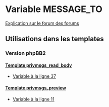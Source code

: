 # Variable MESSAGE_TO
[Explication sur le forum des forums](http://forum.forumactif.com/t294113-listing-des-variables#MESSAGE_TO)

## Utilisations dans les templates

### Version phpBB2

#### [Template privmsgs_read_body](subsilver/privmsgs_read_body.md)
* [Variable à la ligne 37](../subsilver/privmsgs_read_body.tpl#L37)

#### [Template privmsgs_preview](subsilver/privmsgs_preview.md)
* [Variable à la ligne 11](../subsilver/privmsgs_preview.tpl#L11)